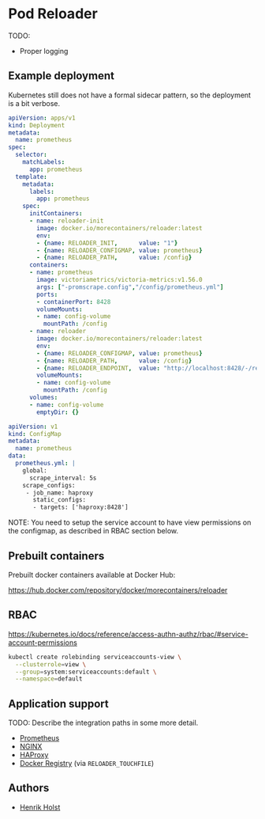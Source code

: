 # Pod Reloader

TODO:

* Proper logging

## Example deployment

Kubernetes still does not have a formal sidecar pattern,
so the deployment is a bit verbose.

```yaml
apiVersion: apps/v1
kind: Deployment
metadata:
  name: prometheus
spec:
  selector:
    matchLabels:
      app: prometheus
  template:
    metadata:
      labels:
        app: prometheus
    spec:
      initContainers:
      - name: reloader-init
        image: docker.io/morecontainers/reloader:latest
        env:
        - {name: RELOADER_INIT,      value: "1"}
        - {name: RELOADER_CONFIGMAP, value: prometheus}
        - {name: RELOADER_PATH,      value: /config}
      containers:
      - name: prometheus
        image: victoriametrics/victoria-metrics:v1.56.0
        args: ["-promscrape.config","/config/prometheus.yml"]
        ports:
        - containerPort: 8428
        volumeMounts:
        - name: config-volume
          mountPath: /config
      - name: reloader
        image: docker.io/morecontainers/reloader:latest
        env:
        - {name: RELOADER_CONFIGMAP, value: prometheus}
        - {name: RELOADER_PATH,      value: /config}
        - {name: RELOADER_ENDPOINT,  value: "http://localhost:8428/-/reload"}
        volumeMounts:
        - name: config-volume
          mountPath: /config
      volumes:
      - name: config-volume
        emptyDir: {}
```

```yaml
apiVersion: v1
kind: ConfigMap
metadata:
  name: prometheus
data:
  prometheus.yml: |
    global:
      scrape_interval: 5s
    scrape_configs:
     - job_name: haproxy
       static_configs:
       - targets: ['haproxy:8428']
```

NOTE:  You need to setup the service account to have view permissions on the configmap,
as described in RBAC section below.

## Prebuilt containers

Prebuilt docker containers available at Docker Hub:

https://hub.docker.com/repository/docker/morecontainers/reloader

## RBAC

https://kubernetes.io/docs/reference/access-authn-authz/rbac/#service-account-permissions

```sh
kubectl create rolebinding serviceaccounts-view \
  --clusterrole=view \
  --group=system:serviceaccounts:default \
  --namespace=default
```

## Application support

TODO: Describe the integration paths in some more detail.

* [Prometheus](https://github.com/prometheus/prometheus/issues/1572)
* [NGINX](https://www.nginx.com/resources/wiki/start/topics/tutorials/commandline/)
* [HAProxy](https://www.haproxy.com/blog/haproxy-process-management/)
* [Docker Registry](https://docs.docker.com/registry/) (via `RELOADER_TOUCHFILE`)

## Authors

* [Henrik Holst](mailto:hholst80@gmail.com)
